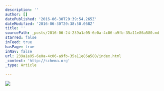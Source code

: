 ```yaml
---
description: ''
author: []
datePublished: '2016-06-30T20:39:54.265Z'
dateModified: '2016-06-30T20:38:50.068Z'
title: ''
sourcePath: _posts/2016-06-24-239a1a05-6e0a-4c06-a9fb-35a11e86a580.md
starred: false
inFeed: true
hasPage: true
inNav: false
url: 239a1a05-6e0a-4c06-a9fb-35a11e86a580/index.html
_context: 'http://schema.org'
_type: Article

---
```

![](https://the-grid-user-content.s3-us-west-2.amazonaws.com/d5985186-d721-4594-a95b-1cd6ba576884.jpg)